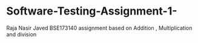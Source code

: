 # Software-Testing-Assignment-1-
Raja Nasir Javed BSE173140 assignment based on Addition , Multiplication and division
